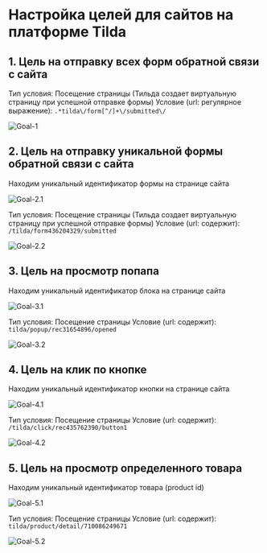 # Настройка целей для сайтов на платформе Tilda

## 1. Цель на отправку всех форм обратной связи с сайта

Тип условия: Посещение страницы (Тильда создает виртуальную страницу при успешной отправке формы)
Условие (url: регулярное выражение): ```.*tilda\/form[^/]+\/submitted\/```

![Goal-1](https://github.com/belousovD/goals-on-tilda_ctx/blob/main/files/goal-1.png)



## 2. Цель на отправку уникальной формы обратной связи с сайта

Находим уникальный идентификатор формы на странице сайта

![Goal-2.1](https://github.com/belousovD/goals-on-tilda_ctx/blob/main/files/goal-2.1.png)


Тип условия: Посещение страницы (Тильда создает виртуальную страницу при успешной отправке формы)
Условие (url: содержит): ```/tilda/form436204329/submitted```

![Goal-2.2](https://github.com/belousovD/goals-on-tilda_ctx/blob/main/files/goal-2.2.png)



## 3. Цель на просмотр попапа

Находим уникальный идентификатор блока на странице сайта

![Goal-3.1](https://github.com/belousovD/goals-on-tilda_ctx/blob/main/files/goal-3.1.png)

Тип условия: Посещение страницы
Условие (url: содержит): ```tilda/popup/rec31654896/opened```

![Goal-3.2](https://github.com/belousovD/goals-on-tilda_ctx/blob/main/files/goal-3.2.png)



## 4. Цель на клик по кнопке

Находим уникальный идентификатор кнопки на странице сайта

![Goal-4.1](https://github.com/belousovD/goals-on-tilda_ctx/blob/main/files/goal-4.1.png)

Тип условия: Посещение страницы
Условие (url: содержит): ```/tilda/click/rec435762390/button1```

![Goal-4.2](https://github.com/belousovD/goals-on-tilda_ctx/blob/main/files/goal-4.2.png)



## 5. Цель на просмотр определенного товара

Находим уникальный идентификатор товара (product id)

![Goal-5.1](https://github.com/belousovD/goals-on-tilda_ctx/blob/main/files/goal-5.1.png)

Тип условия: Посещение страницы
Условие (url: содержит): ```tilda/product/detail/710086249671```

![Goal-5.2](https://github.com/belousovD/goals-on-tilda_ctx/blob/main/files/goal-5.2.png)
